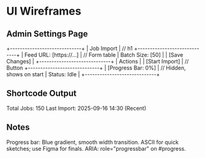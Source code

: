 # UI Wireframes

## Admin Settings Page
+-----------------------------+
| Job Import                  |  // h1
+-----------------------------+
| Feed URL: [https://...]     |  // Form table
| Batch Size: [50]            |
| [Save Changes]              |
+-----------------------------+
| Actions                     |
| [Start Import]              |  // Button
+-----------------------------+
| [Progress Bar: 0%]          |  // Hidden, shows on start
| Status: Idle                |
+-----------------------------+


## Shortcode Output

  Total Jobs: 150
  Last Import: 2025-09-16 14:30 (Recent)

  
## Notes

Progress bar: Blue gradient, smooth width transition.
ASCII for quick sketches; use Figma for finals.
ARIA: role="progressbar" on #progress.
